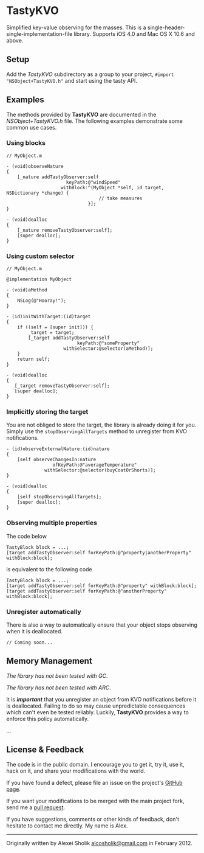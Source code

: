 TastyKVO
========

Simplified key-value observing for the masses. This is a
single-header-single-implementation-file library. Supports iOS 4.0 and Mac OS X
10.6 and above.


## Setup ##

Add the _TastyKVO_ subdirectory as a group to your project, `#import
"NSObject+TastyKVO.h"` and start using the tasty API.


## Examples ##

The methods provided by **TastyKVO** are documented in the
_NSObject+TastyKVO.h_ file. The following examples demonstrate some common use
cases.

### Using blocks ###

```objc
// MyObject.m

- (void)observeNature
{
    [_nature addTastyObserver:self
                      keyPath:@"windSpeed"
                    withBlock:^(MyObject *self, id target, NSDictionary *change) {
                                  // take measures
                              }];
}

- (void)dealloc
{
    [_nature removeTastyObserver:self];
    [super dealloc];
}
```

### Using custom selector ###

```objc
// MyObject.m

@implementation MyObject

- (void)aMethod
{
    NSLog(@"Hooray!");
}

- (id)initWithTarget:(id)target
{
    if ((self = [super init])) {
        _target = target;
        [_target addTastyObserver:self
                          keyPath:@"someProperty"
                     withSelector:@selector(aMethod)];
    }
    return self;
}

- (void)dealloc
{
   [_target removeTastyObserver:self];
   [super dealloc];
}
```

### Implicitly storing the target ###

You are not obliged to store the target, the library is already doing it for
you. Simply use the `stopObservingAllTargets` method to unregister from KVO
notifications.

```objc
- (id)observeExternalNature:(id)nature
{
    [self observeChangesIn:nature
                 ofKeyPath:@"averageTemperature"
              withSelector:@selector(buyCoatOrShorts)];
}

- (void)dealloc
{
    [self stopObservingAllTargets];
    [super dealloc];
}
```

### Observing multiple properties ###

The code below

```objc
TastyBlock block = ...;
[target addTastyObserver:self forKeyPath:@"property|anotherProperty" withBlock:block];
```

is equivalent to the following code

```objc
TastyBlock block = ...;
[target addTastyObserver:self forKeyPath:@"property" withBlock:block];
[target addTastyObserver:self forKeyPath:@"anotherProperty" withBlock:block];
```

### Unregister automatically ###

There is also a way to automatically ensure that your object stops observing
when it is deallocated.

```objc
// Coming soon...
```


## Memory Management ##

_The library has not been tested with GC_.

_The library has not been tested with ARC_.

It is ***important*** that you unregister an object from KVO notifications
before it is deallocated. Failing to do so may cause unpredictable consequences
which can't even be tested reliably. Luckily, **TastyKVO** provides a way to
enforce this policy automatically.

...


## License & Feedback ##

The code is in the public domain. I encourage you to get it, try it, use it,
hack on it, and share your modifications with the world.

If you have found a defect, please file an issue on the project's [GitHub
page][1].

If you want your modifications to be merged with the main project fork, send me
a [pull request][2].

If you have suggestions, comments or other kinds of feedback, don't hesitate to
contact me directly. My name is Alex.

---

Originally written by Alexei Sholik <alcosholik@gmail.com> in February 2012.


  [1]: https://github.com/alco/TastyKVO
  [2]: https://github.com/alco/TastyKVO/pulls
